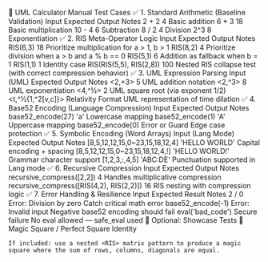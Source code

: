 🧪 UML Calculator Manual Test Cases
✅ 1. Standard Arithmetic (Baseline Validation)
Input	Expected Output	Notes
2 + 2	4	Basic addition
6 * 3	18	Basic multiplication
10 - 4	6	Subtraction
8 / 2	4	Division
2^3	8	Exponentiation
✅ 2. RIS Meta-Operator Logic
Input	Expected Output	Notes
RIS(6,3)	18	Prioritize multiplication for a > 1, b > 1
RIS(8,2)	4	Prioritize division when a > b and a % b == 0
RIS(5,1)	6	Addition as fallback when b = 1
RIS(1,1)	1	Identity case
RIS(RIS(5,5), RIS(2,8))	100	Nested RIS collapse test (with correct compression behavior)
✅ 3. UML Expression Parsing
Input (UML)	Expected Output	Notes
<2,+3>	5	UML addition notation
<2,^3>	8	UML exponentiation
<4,^½>	2	UML square root (via exponent 1/2)
<t,^½{1,^2[v,c]}>	Relativity Format	UML representation of time dilation
✅ 4. Base52 Encoding (Language Compression)
Input	Expected Output	Notes
base52_encode(27)	'a'	Lowercase mapping
base52_encode(1)	'A'	Uppercase mapping
base52_encode(0)	Error or Guard	Edge case protection
✅ 5. Symbolic Encoding (Word Arrays)
Input (Lang Mode)	Expected Output	Notes
[8,5,12,12,15,0~23,15,18,12,4]	'HELLO WORLD'	Capital encoding + spacing
[8,5,12,12,15,0~23,15,18,12,4,!]	'HELLO WORLD!'	Grammar character support
[1,2,3,:,4,5]	'ABC:DE'	Punctuation supported in Lang mode
✅ 6. Recursive Compression
Input	Expected Output	Notes
recursive_compress([2,2])	4	Handles multiplicative compression
recursive_compress([RIS(4,2), RIS(2,2)])	16	RIS nesting with compression logic
✅ 7. Error Handling & Resilience
Input	Expected Result	Notes
2 / 0	Error: Division by zero	Catch critical math error
base52_encode(-1)	Error: Invalid input	Negative base52 encoding should fail
eval('bad_code')	Secure failure	No eval allowed — safe_eval used
🧩 Optional: Showcase Tests
🔷 Magic Square / Perfect Square Identity

    If included: use a nested <RIS> matrix pattern to produce a magic square where the sum of rows, columns, diagonals are equal.